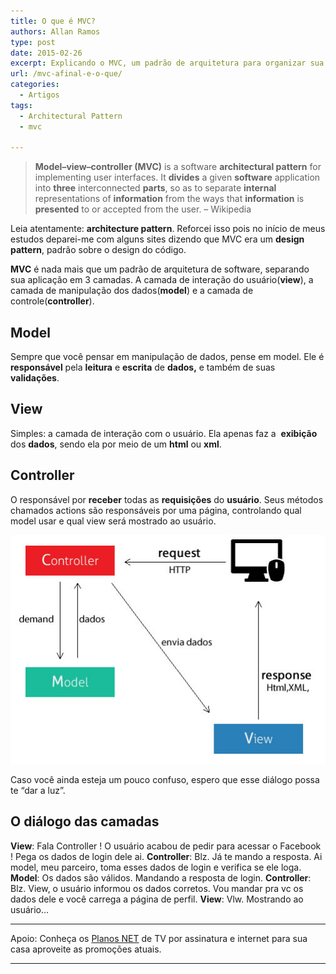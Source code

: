 ```yaml
---
title: O que é MVC?
authors: Allan Ramos
type: post
date: 2015-02-26
excerpt: Explicando o MVC, um padrão de arquitetura para organizar sua aplicação.
url: /mvc-afinal-e-o-que/
categories:
  - Artigos
tags:
  - Architectural Pattern
  - mvc

---
```

> **Model–view–controller (MVC)** is a software **architectural pattern** for implementing user interfaces. It **divides** a given **software** application into **three** interconnected **parts**, so as to separate **internal** representations of **information** from the ways that **information** is **presented** to or accepted from the user. &#8211; Wikipedia

Leia atentamente:  **architecture pattern**. Reforcei isso pois no início de meus estudos deparei-me com alguns sites dizendo que MVC era um **design pattern**, padrão sobre o design do código.

**MVC** é nada mais que um padrão de arquitetura de software, separando sua aplicação em 3 camadas. A camada de interação do usuário(**view**), a camada de manipulação dos dados(**model**) e a camada de controle(**controller**).

## Model

Sempre que você pensar em manipulação de dados, pense em model. Ele é **responsável** pela **leitura** e **escrita** de **dados,** e também de suas **validações**.

## View

Simples: a camada de interação com o usuário. Ela apenas faz a  **exibição** dos **dados**, sendo ela por meio de um **html** ou **xml**.

## Controller

O responsável por **receber** todas as **requisições** do **usuário**. Seus métodos chamados actions são responsáveis por uma página, controlando qual model usar e qual view será mostrado ao usuário.

![](https://raw.githubusercontent.com/diegoeis/tableless-static-images/master/2015/02/laravel-introducao.jpg)

Caso você ainda esteja um pouco confuso, espero que esse diálogo possa te &#8220;dar a luz&#8221;.

## O diálogo das camadas
**View**: Fala Controller ! O usuário acabou de pedir para acessar o Facebook ! Pega os dados de login dele ai.
**Controller**: Blz. Já te mando a resposta. Ai model, meu parceiro, toma esses dados de login e verifica se ele loga.
**Model**: Os dados são válidos. Mandando a resposta de login.
**Controller**: Blz. View, o usuário informou os dados corretos. Vou mandar pra vc os dados dele e você carrega a página de perfil.
**View**: Vlw. Mostrando ao usuário&#8230;

---

Apoio: Conheça os [Planos NET](https://www.telefonenet.com.br/net/planos-net/) de TV por assinatura e internet para sua casa aproveite as promoções atuais.

---

 [1]: https://raw.githubusercontent.com/diegoeis/tableless-static-images/master/2015/02/laravel-introducao.jpg